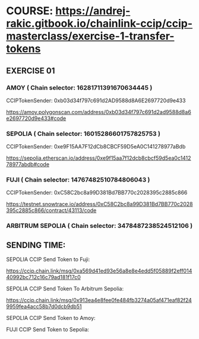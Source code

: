 # COURSE: https://andrej-rakic.gitbook.io/chainlink-ccip/ccip-masterclass/exercise-1-transfer-tokens

## EXERCISE 01

### AMOY ( Chain selector: 16281711391670634445 )

CCIPTokenSender: 0xb03d34f797c691d2AD9588d8A6E2697720d9e433

https://amoy.polygonscan.com/address/0xb03d34f797c691d2ad9588d8a6e2697720d9e433#code


### SEPOLIA ( Chain selector: 16015286601757825753 )

CCIPTokenSender: 0xe9F15AA7F12dCb8CBCF59D5eA0C141278977aBdb

https://sepolia.etherscan.io/address/0xe9f15aa7f12dcb8cbcf59d5ea0c141278977abdb#code

### FUJI ( Chain selector: 14767482510784806043 )

CCIPTokenSender: 0xC58C2bc8a99D381Bd7BB770c2028395c2885c866

https://testnet.snowtrace.io/address/0xC58C2bc8a99D381Bd7BB770c2028395c2885c866/contract/43113/code

### ARBITRUM SEPOLIA ( Chain selector: 3478487238524512106 )

## SENDING TIME: 

SEPOLIA CCIP Send Token to Fuji:

https://ccip.chain.link/msg/0xa569d41ed93e56a8e8e4edd5f05889f2eff01440992bc712c16c79ad181f17c0

SEPOLIA CCIP Send Token To Arbitrum Sepolia:

https://ccip.chain.link/msg/0x913ea4e8fee0fe484fb3274a05af471eaf82f249959fea4acc58b7d0dcb9db51

SEPOLIA CCIP Send Token to Amoy:

FUJI CCIP Send Token to Sepolia:


